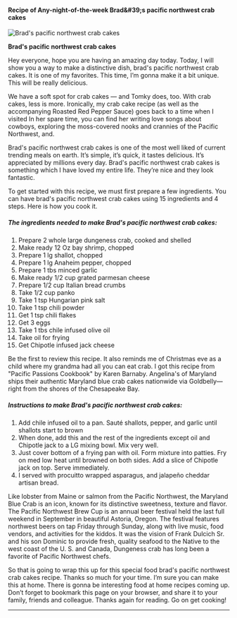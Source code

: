             

#### Recipe of Any-night-of-the-week Brad&amp;#39;s pacific northwest crab cakes

![Brad's pacific northwest crab cakes](https://img-global.cpcdn.com/recipes/ee2d27bf8eaddcb7/751x532cq70/brads-pacific-northwest-crab-cakes-recipe-main-photo.jpg)

**Brad's pacific northwest crab cakes**

Hey everyone, hope you are having an amazing day today. Today, I will show you a way to make a distinctive dish, brad's pacific northwest crab cakes. It is one of my favorites. This time, I’m gonna make it a bit unique. This will be really delicious.

We have a soft spot for crab cakes — and Tomky does, too. With crab cakes, less is more. Ironically, my crab cake recipe (as well as the accompanying Roasted Red Pepper Sauce) goes back to a time when I visited In her spare time, you can find her writing love songs about cowboys, exploring the moss-covered nooks and crannies of the Pacific Northwest, and.

Brad's pacific northwest crab cakes is one of the most well liked of current trending meals on earth. It’s simple, it’s quick, it tastes delicious. It’s appreciated by millions every day. Brad's pacific northwest crab cakes is something which I have loved my entire life. They’re nice and they look fantastic.

To get started with this recipe, we must first prepare a few ingredients. You can have brad's pacific northwest crab cakes using 15 ingredients and 4 steps. Here is how you cook it.

##### The ingredients needed to make Brad's pacific northwest crab cakes:

1.  Prepare 2 whole large dungeness crab, cooked and shelled
2.  Make ready 12 Oz bay shrimp, chopped
3.  Prepare 1 lg shallot, chopped
4.  Prepare 1 lg Anaheim pepper, chopped
5.  Prepare 1 tbs minced garlic
6.  Make ready 1/2 cup grated parmesan cheese
7.  Prepare 1/2 cup Italian bread crumbs
8.  Take 1/2 cup panko
9.  Take 1 tsp Hungarian pink salt
10.  Take 1 tsp chili powder
11.  Get 1 tsp chili flakes
12.  Get 3 eggs
13.  Take 1 tbs chile infused olive oil
14.  Take oil for frying
15.  Get Chipotle infused jack cheese

Be the first to review this recipe. It also reminds me of Christmas eve as a child where my grandma had all you can eat crab. I got this recipe from "Pacific Passions Cookbook" by Karen Barnaby. Angelina's of Maryland ships their authentic Maryland blue crab cakes nationwide via Goldbelly—right from the shores of the Chesapeake Bay.

##### Instructions to make Brad's pacific northwest crab cakes:

1.  Add chile infused oil to a pan. Sauté shallots, pepper, and garlic until shallots start to brown
2.  When done, add this and the rest of the ingredients except oil and Chipotle jack to a LG mixing bowl. Mix very well.
3.  Just cover bottom of a frying pan with oil. Form mixture into patties. Fry on med low heat until browned on both sides. Add a slice of Chipotle jack on top. Serve immediately.
4.  I served with procuitto wrapped asparagus, and jalapeño cheddar artisan bread.

Like lobster from Maine or salmon from the Pacific Northwest, the Maryland Blue Crab is an icon, known for its distinctive sweetness, texture and flavor. The Pacific Northwest Brew Cup is an annual beer festival held the last full weekend in September in beautiful Astoria, Oregon. The festival features northwest beers on tap Friday through Sunday, along with live music, food vendors, and activities for the kiddos. It was the vision of Frank Dulcich Sr. and his son Dominic to provide fresh, quality seafood to the Native to the west coast of the U. S. and Canada, Dungeness crab has long been a favorite of Pacific Northwest chefs.

So that is going to wrap this up for this special food brad's pacific northwest crab cakes recipe. Thanks so much for your time. I’m sure you can make this at home. There is gonna be interesting food at home recipes coming up. Don’t forget to bookmark this page on your browser, and share it to your family, friends and colleague. Thanks again for reading. Go on get cooking!

* * *